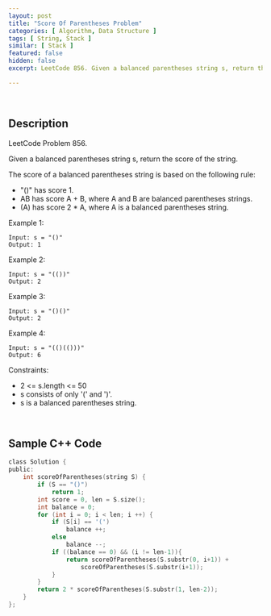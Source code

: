 ```yaml
---
layout: post
title: "Score Of Parentheses Problem"
categories: [ Algorithm, Data Structure ]
tags: [ String, Stack ]
similar: [ Stack ]
featured: false
hidden: false
excerpt: LeetCode 856. Given a balanced parentheses string s, return the score of the string.

---
```


<br />

## Description

LeetCode Problem 856.

Given a balanced parentheses string s, return the score of the string.

The score of a balanced parentheses string is based on the following rule:
* "()" has score 1.
* AB has score A + B, where A and B are balanced parentheses strings.
* (A) has score 2 * A, where A is a balanced parentheses string.

Example 1:
```
Input: s = "()"
Output: 1
```

Example 2:
```
Input: s = "(())"
Output: 2
```

Example 3:
```
Input: s = "()()"
Output: 2
```

Example 4:
```
Input: s = "(()(()))"
Output: 6
```

Constraints:
* 2 <= s.length <= 50
* s consists of only '(' and ')'.
* s is a balanced parentheses string.

<br />

## Sample C++ Code


```c
class Solution {
public:
    int scoreOfParentheses(string S) {
        if (S == "()")
            return 1;
        int score = 0, len = S.size();
        int balance = 0;
        for (int i = 0; i < len; i ++) {
            if (S[i] == '(')
                balance ++;
            else 
                balance --;
            if ((balance == 0) && (i != len-1)){
                return scoreOfParentheses(S.substr(0, i+1)) + 
                    scoreOfParentheses(S.substr(i+1));
            }
        }
        return 2 * scoreOfParentheses(S.substr(1, len-2));
    }
};
```


